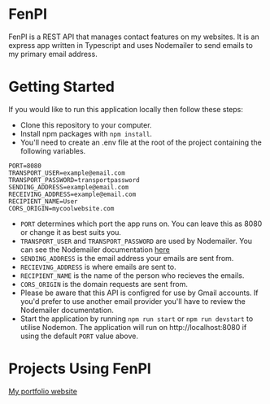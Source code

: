 # FenPI

FenPI is a REST API that manages contact features on my websites. It is an express app written in Typescript and uses Nodemailer to send emails to my primary email address. 

# Getting Started

If you would like to run this application locally then follow these steps:

* Clone this repository to your computer.
* Install npm packages with `npm install`.
* You'll need to create an .env file at the root of the project containing the following variables. 
```
PORT=8080
TRANSPORT_USER=example@email.com
TRANSPORT_PASSWORD=transportpassword
SENDING_ADDRESS=example@email.com
RECEIVING_ADDRESS=example@email.com
RECIPIENT_NAME=User
CORS_ORIGIN=mycoolwebsite.com
```
* `PORT` determines which port the app runs on. You can leave this as 8080 or change it as best suits you.
* `TRANSPORT_USER` and `TRANSPORT_PASSWORD` are used by Nodemailer. You can see the Nodemailer documentation [here](https://nodemailer.com/about/)
* `SENDING_ADDRESS` is the email address your emails are sent from.
* `RECIEVING_ADDRESS` is where emails are sent to.
* `RECIPIENT_NAME` is the name of the person who recieves the emails.
* `CORS_ORIGIN` is the domain requests are sent from.
* Please be aware that this API is configred for use by Gmail accounts. If you'd prefer to use another email provider you'll have to review the Nodemailer documentation. 
* Start the application by running `npm run start` or `npm run devstart` to utilise Nodemon. The application will run on http://localhost:8080 if using the default `PORT` value above. 

# Projects Using FenPI

[My portfolio website](https://github.com/Fenroe/portfolio)